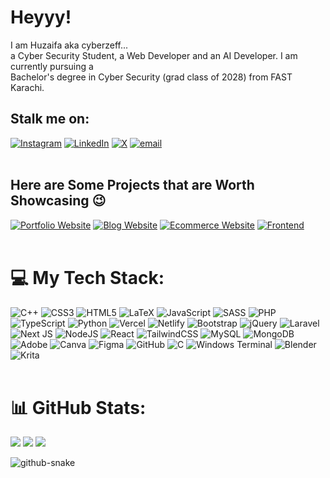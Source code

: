 # Heyyy!
I am Huzaifa aka cyberzeff...<br>a Cyber Security Student, a Web Developer and an AI Developer. I am currently pursuing a <br>Bachelor's degree in Cyber Security (grad class of 2028) from FAST Karachi.<br>


## Stalk me on:
[![Instagram](https://img.shields.io/badge/Instagram-%23E4405F.svg?logo=Instagram&logoColor=white)](https://instagram.com/cyberzeff) [![LinkedIn](https://img.shields.io/badge/LinkedIn-%230077B5.svg?logo=linkedin&logoColor=white)](https://linkedin.com/in/cyber-zeff) [![X](https://img.shields.io/badge/X-black.svg?logo=X&logoColor=white)](https://x.com/cyberzeff) [![email](https://img.shields.io/badge/Email-D14836?logo=gmail&logoColor=white)](mailto:cyberzeff.me@gmail.com)
<br><br>
## Here are Some Projects that are Worth Showcasing 😉
[![Portfolio Website](https://img.shields.io/badge/Portfolio%20Website-%2390EE90.svg?style=for-the-badge)](https://cyberzeff.vercel.app/) [![Blog Website](https://img.shields.io/badge/Blog%20Website-%23FF5733.svg?style=for-the-badge)](https://hux-blog-website.vercel.app/) [![Ecommerce Website](https://img.shields.io/badge/Ecommerce%20Website-%23FF8C00.svg?style=for-the-badge)](https://hux-ecommerce-website.vercel.app/) [![Frontend](https://img.shields.io/badge/Simple%20Frontend%20Website-%23FFD700.svg?style=for-the-badge)](https://hackathon-car-rent.vercel.app/) 
<br><br>
# 💻 My Tech Stack:
![C++](https://img.shields.io/badge/c++-%2300599C.svg?style=for-the-badge&logo=c%2B%2B&logoColor=white) ![CSS3](https://img.shields.io/badge/css3-%231572B6.svg?style=for-the-badge&logo=css3&logoColor=white) ![HTML5](https://img.shields.io/badge/html5-%23E34F26.svg?style=for-the-badge&logo=html5&logoColor=white) ![LaTeX](https://img.shields.io/badge/latex-%23008080.svg?style=for-the-badge&logo=latex&logoColor=white) ![JavaScript](https://img.shields.io/badge/javascript-%23323330.svg?style=for-the-badge&logo=javascript&logoColor=%23F7DF1E) ![SASS](https://img.shields.io/badge/SASS-hotpink.svg?style=for-the-badge&logo=SASS&logoColor=white) ![PHP](https://img.shields.io/badge/php-%23777BB4.svg?style=for-the-badge&logo=php&logoColor=white) ![TypeScript](https://img.shields.io/badge/typescript-%23007ACC.svg?style=for-the-badge&logo=typescript&logoColor=white) ![Python](https://img.shields.io/badge/python-3670A0?style=for-the-badge&logo=python&logoColor=ffdd54) ![Vercel](https://img.shields.io/badge/vercel-%23000000.svg?style=for-the-badge&logo=vercel&logoColor=white) ![Netlify](https://img.shields.io/badge/netlify-%23000000.svg?style=for-the-badge&logo=netlify&logoColor=#00C7B7) ![Bootstrap](https://img.shields.io/badge/bootstrap-%238511FA.svg?style=for-the-badge&logo=bootstrap&logoColor=white) ![jQuery](https://img.shields.io/badge/jquery-%230769AD.svg?style=for-the-badge&logo=jquery&logoColor=white) ![Laravel](https://img.shields.io/badge/laravel-%23FF2D20.svg?style=for-the-badge&logo=laravel&logoColor=white) ![Next JS](https://img.shields.io/badge/Next-black?style=for-the-badge&logo=next.js&logoColor=white) ![NodeJS](https://img.shields.io/badge/node.js-6DA55F?style=for-the-badge&logo=node.js&logoColor=white) ![React](https://img.shields.io/badge/react-%2320232a.svg?style=for-the-badge&logo=react&logoColor=%2361DAFB) ![TailwindCSS](https://img.shields.io/badge/tailwindcss-%2338B2AC.svg?style=for-the-badge&logo=tailwind-css&logoColor=white) ![MySQL](https://img.shields.io/badge/mysql-4479A1.svg?style=for-the-badge&logo=mysql&logoColor=white) ![MongoDB](https://img.shields.io/badge/MongoDB-%234ea94b.svg?style=for-the-badge&logo=mongodb&logoColor=white) ![Adobe](https://img.shields.io/badge/adobe-%23FF0000.svg?style=for-the-badge&logo=adobe&logoColor=white) ![Canva](https://img.shields.io/badge/Canva-%2300C4CC.svg?style=for-the-badge&logo=Canva&logoColor=white) ![Figma](https://img.shields.io/badge/figma-%23F24E1E.svg?style=for-the-badge&logo=figma&logoColor=white) ![GitHub](https://img.shields.io/badge/github-%23121011.svg?style=for-the-badge&logo=github&logoColor=white) ![C](https://img.shields.io/badge/c-%2300599C.svg?style=for-the-badge&logo=c&logoColor=white) ![Windows Terminal](https://img.shields.io/badge/Windows%20Terminal-%234D4D4D.svg?style=for-the-badge&logo=windows-terminal&logoColor=white) ![Blender](https://img.shields.io/badge/blender-%23F5792A.svg?style=for-the-badge&logo=blender&logoColor=white) ![Krita](https://img.shields.io/badge/Krita-203759?style=for-the-badge&logo=krita&logoColor=EEF37B)
<br><br>
# 📊 GitHub Stats:
![](https://github-readme-stats.vercel.app/api?username=MuhammadHuzaifaShamsi&theme=dark&hide_border=false&include_all_commits=false&count_private=false)
![](https://nirzak-streak-stats.vercel.app/?user=MuhammadHuzaifaShamsi&theme=dark&hide_border=false)
![](https://github-readme-stats.vercel.app/api/top-langs/?username=MuhammadHuzaifaShamsi&theme=dark&hide_border=false&include_all_commits=false&count_private=false&layout=compact)




<picture>
  <source media="(prefers-color-scheme: dark)" srcset="https://raw.githubusercontent.com/tobiasmeyhoefer/tobiasmeyhoefer/output/github-snake-dark.svg" />
  <source media="(prefers-color-scheme: light)" srcset="https://raw.githubusercontent.com/tobiasmeyhoefer/tobiasmeyhoefer/output/github-snake.svg" />
  <img alt="github-snake" src="https://raw.githubusercontent.com/tobiasmeyhoefer/tobiasmeyhoefer/output/github-snake.svg" />
</picture>
